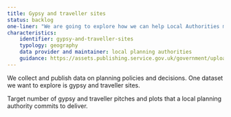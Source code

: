 ```yaml
---
title: Gypsy and traveller sites
status: backlog
one-liner: "We are going to explore how we can help Local Authorities make Gypsy and Traveller Sites data available."
characteristics:
    identifier: gypsy-and-traveller-sites
    typology: geography
    data provider and maintainer: local planning authorities
    guidance: https://assets.publishing.service.gov.uk/government/uploads/system/uploads/attachment_data/file/457420/Final_planning_and_travellers_policy.pdf
---
```


We collect and publish data on planning policies and decisions. One dataset we want to explore is gypsy and traveller sites.

Target number of gypsy and traveller pitches and plots that a local planning authority commits to deliver.

